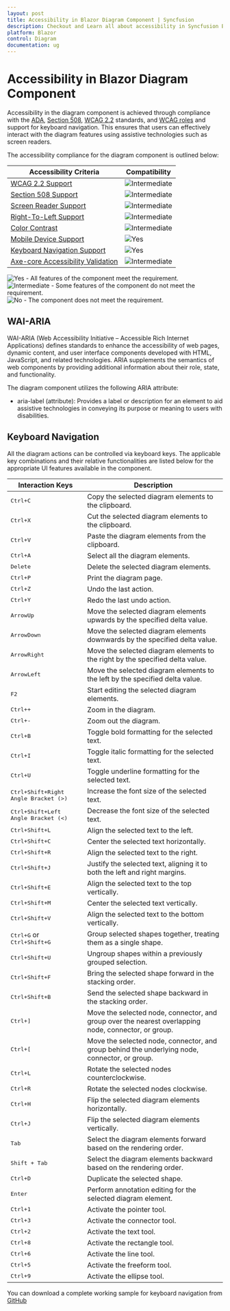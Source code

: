 ```yaml
---
layout: post
title: Accessibility in Blazor Diagram Component | Syncfusion
description: Checkout and Learn all about accessibility in Syncfusion Blazor Diagram component and many more details.
platform: Blazor
control: Diagram 
documentation: ug
---
```


# Accessibility in Blazor Diagram Component

Accessibility in the diagram component is achieved through compliance with the [ADA](https://www.ada.gov/), [Section 508](https://www.section508.gov/), [WCAG 2.2](https://www.w3.org/TR/WCAG22/) standards, and [WCAG roles](https://www.w3.org/TR/wai-aria/#roles) and support for keyboard navigation. This ensures that users can effectively interact with the diagram features using assistive technologies such as screen readers.

The accessibility compliance for the diagram component is outlined below:

| Accessibility Criteria | Compatibility |
| -- | -- |
| [WCAG 2.2 Support](../common/accessibility#accessibility-standards) | <img src="https://cdn.syncfusion.com/content/images/documentation/partial.png" alt="Intermediate"> |
| [Section 508 Support](../common/accessibility#accessibility-standards) | <img src="https://cdn.syncfusion.com/content/images/documentation/partial.png" alt="Intermediate"> |
| [Screen Reader Support](../common/accessibility#screen-reader-support) | <img src="https://cdn.syncfusion.com/content/images/documentation/partial.png" alt="Intermediate">  |
| [Right-To-Left Support](../common/accessibility#color-contrast) | <img src="https://cdn.syncfusion.com/content/images/documentation/partial.png" alt="Intermediate"> |
| [Color Contrast](../common/accessibility#color-contrast) | <img src="https://cdn.syncfusion.com/content/images/documentation/partial.png" alt="Intermediate"> |
| [Mobile Device Support](../common/accessibility#mobile-device-support) | <img src="https://cdn.syncfusion.com/content/images/landing-page/yes.png" alt="Yes"> |
| [Keyboard Navigation Support](../common/accessibility#right-to-left-support) | <img src="https://cdn.syncfusion.com/content/images/landing-page/yes.png" alt="Yes"> |
| [Axe-core Accessibility Validation](../common/accessibility#ensuring-accessibility) | <img src="https://cdn.syncfusion.com/content/images/documentation/partial.png" alt="Intermediate"> |

<style>
    .post .post-content img {
        display: inline-block;
        margin: 0.5em 0;
    }
</style>
<div><img src="https://cdn.syncfusion.com/content/images/documentation/full.png" alt="Yes"> - All features of the component meet the requirement.</div>

<div><img src="https://cdn.syncfusion.com/content/images/documentation/partial.png" alt="Intermediate"> - Some features of the component do not meet the requirement.</div>

<div><img src="https://cdn.syncfusion.com/content/images/documentation/not-supported.png" alt="No"> - The component does not meet the requirement.</div>

## WAI-ARIA

WAI-ARIA (Web Accessibility Initiative – Accessible Rich Internet Applications) defines standards to enhance the accessibility of web pages, dynamic content, and user interface components developed with HTML, JavaScript, and related technologies. ARIA supplements the semantics of web components by providing additional information about their role, state, and functionality.

The diagram component utilizes the following ARIA attribute:

* aria-label (attribute): Provides a label or description for an element to aid assistive technologies in conveying its purpose or meaning to users with disabilities.


## Keyboard Navigation

All the diagram actions can be controlled via keyboard keys. The applicable key combinations and their relative functionalities are listed below for the appropriate UI features available in the component.


Interaction Keys |Description
-----|-----
<kbd>Ctrl+C</kbd> | Copy the selected diagram elements to the clipboard.
<kbd>Ctrl+X</kbd> | Cut the selected diagram elements to the clipboard.
<kbd>Ctrl+V</kbd> | Paste the diagram elements from the clipboard.
<kbd>Ctrl+A</kbd> | Select all the diagram elements.
<kbd>Delete</kbd> | Delete the selected diagram elements.
<kbd>Ctrl+P</kbd> | Print the diagram page.
<kbd>Ctrl+Z</kbd> | Undo the last action.
<kbd>Ctrl+Y</kbd> | Redo the last undo action.
<kbd>ArrowUp</kbd> | Move the selected diagram elements upwards by the specified delta value.
<kbd>ArrowDown</kbd> | Move the selected diagram elements downwards by the specified delta value.
<kbd>ArrowRight</kbd> | Move the selected diagram elements to the right by the specified delta value.
<kbd>ArrowLeft</kbd> | Move the selected diagram elements to the left by the specified delta value.
<kbd>F2</kbd> | Start editing the selected diagram elements.
<kbd>Ctrl++</kbd> | Zoom in the diagram.
<kbd>Ctrl+-</kbd> | Zoom out the diagram.
<kbd>Ctrl+B</kbd> | Toggle bold formatting for the selected text.
<kbd>Ctrl+I</kbd> | Toggle italic formatting for the selected text.
<kbd>Ctrl+U</kbd> | Toggle underline formatting for the selected text.
<kbd>Ctrl+Shift+Right Angle Bracket (>)</kbd> | Increase the font size of the selected text.
<kbd>Ctrl+Shift+Left Angle Bracket (<)</kbd> | Decrease the font size of the selected text.
<kbd>Ctrl+Shift+L</kbd> | Align the selected text to the left.
<kbd>Ctrl+Shift+C</kbd> | Center the selected text horizontally.
<kbd>Ctrl+Shift+R</kbd> | Align the selected text to the right.
<kbd>Ctrl+Shift+J</kbd> | Justify the selected text, aligning it to both the left and right margins.
<kbd>Ctrl+Shift+E</kbd> | Align the selected text to the top vertically. 
<kbd>Ctrl+Shift+M</kbd> | Center the selected text vertically.
<kbd>Ctrl+Shift+V</kbd> | Align the selected text to the bottom vertically.
<kbd>Ctrl+G</kbd> or <kbd>Ctrl+Shift+G</kbd> | Group selected shapes together, treating them as a single shape.
<kbd>Ctrl+Shift+U</kbd> | Ungroup shapes within a previously grouped selection.
<kbd>Ctrl+Shift+F</kbd> | Bring the selected shape forward in the stacking order.
<kbd>Ctrl+Shift+B</kbd> | Send the selected shape backward in the stacking order.
<kbd>Ctrl+]</kbd> | Move the selected node, connector, and group over the nearest overlapping node, connector, or group.
<kbd>Ctrl+[</kbd> | Move the selected node, connector, and group behind the underlying node, connector, or group.
<kbd>Ctrl+L</kbd> | Rotate the selected nodes counterclockwise.
<kbd>Ctrl+R</kbd> | Rotate the selected nodes clockwise.
<kbd>Ctrl+H</kbd> | Flip the selected diagram elements horizontally.
<kbd>Ctrl+J</kbd> | Flip the selected diagram elements vertically.
<kbd>Tab</kbd> | Select the diagram elements forward based on the rendering order.
<kbd>Shift + Tab</kbd> | Select the diagram elements backward based on the rendering order.
<kbd>Ctrl+D</kbd> | Duplicate the selected shape.
<kbd>Enter</kbd> | Perform annotation editing for the selected diagram element.
<kbd>Ctrl+1</kbd> | Activate the pointer tool.
<kbd>Ctrl+3</kbd> | Activate the connector tool.
<kbd>Ctrl+2</kbd> | Activate the text tool.
<kbd>Ctrl+8</kbd> | Activate the rectangle tool.
<kbd>Ctrl+6</kbd> | Activate the line tool.
<kbd>Ctrl+5</kbd> | Activate the freeform tool.
<kbd>Ctrl+9</kbd> | Activate the ellipse tool.

You can download a complete working sample for keyboard navigation from [GitHub](https://github.com/SyncfusionExamples/Blazor-Diagram-Examples/tree/master/UG-Samples/Accessibility/KeyBoardNavigation)
